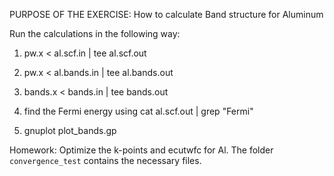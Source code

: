 PURPOSE OF THE EXERCISE:
How to calculate Band structure for Aluminum

 Run the calculations in the following way:

  1. pw.x < al.scf.in | tee al.scf.out

  2. pw.x < al.bands.in | tee al.bands.out

  3. bands.x < bands.in | tee bands.out

  4. find the Fermi energy using cat al.scf.out | grep "Fermi"

  5. gnuplot plot_bands.gp

Homework: Optimize the k-points and ecutwfc for Al. The folder `convergence_test` contains the necessary files.







